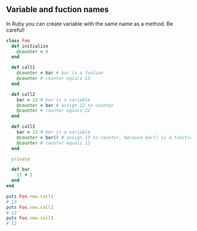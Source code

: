 ## Variable and fuction names

In Ruby you can create variable with the same name as a method. Be careful!

```ruby
class Foo
  def initialize
    @counter = 0
  end

  def call1
    @counter = bar # bar is a funtion
    @counter # counter eqials 13
  end

  def call2
    bar = 22 # bar is a variable
    @counter = bar # assign 22 to counter
    @counter # counter equals 22
  end

  def call3
    bar = 22 # bar is a variable
    @counter = bar() # assign 13 to counter, because bar() is a function
    @counter # counter equals 13
  end

  private

  def bar
    12 + 1
  end
end

puts Foo.new.call1
# 13
puts Foo.new.call2
# 22
puts Foo.new.call3
# 13
```
